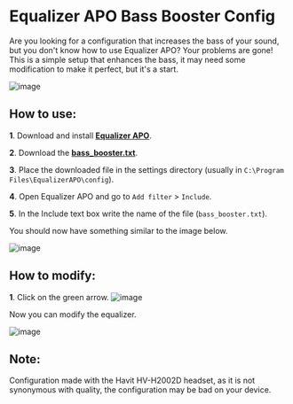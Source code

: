 # Equalizer APO Bass Booster Config

Are you looking for a configuration that increases the bass of your sound, but you don't know how to use Equalizer APO? Your problems are gone! This is a simple setup that enhances the bass, it may need some modification to make it perfect, but it's a start.

![image](https://user-images.githubusercontent.com/96930584/224847547-e498f70f-72da-413b-8a55-e55551bb2879.png)

## How to use:

**1**. Download and install [**Equalizer APO**](https://equalizerapo.com/download.html).

**2**. Download the [**bass_booster.txt**](https://github.com/KaioHSG/EqualizerApoBassBooster/releases/latest).

**3**. Place the downloaded file in the settings directory (usually in `C:\Program Files\EqualizerAPO\config`).

**4**. Open Equalizer APO and go to `Add filter` > `Include`.

**5**. In the Include text box write the name of the file (`bass_booster.txt`).

You should now have something similar to the image below.

![image](https://user-images.githubusercontent.com/96930584/224846969-6a2d93f8-e272-4756-b5a1-8be654b39f89.png)

## How to modify:

**1**. Click on the green arrow. ![image](https://github.com/KaioHSG/EqualizerApoBassBooster/assets/96930584/df7148eb-b582-4b0a-a1a3-7124d2c9b74e)

Now you can modify the equalizer.

![image](https://user-images.githubusercontent.com/96930584/224845906-8d81705c-c2c2-4e9a-bd07-5177ee5f28b5.png)

## Note: 
Configuration made with the Havit HV-H2002D headset, as it is not synonymous with quality, the configuration may be bad on your device.
